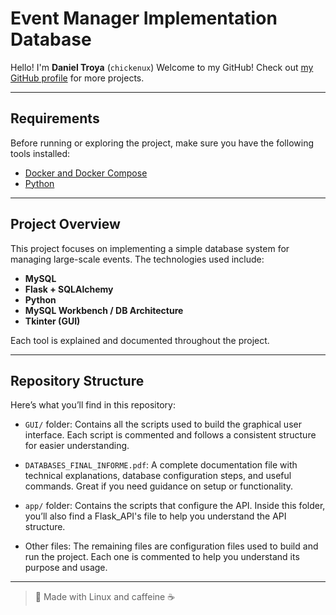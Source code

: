 # Event Manager Implementation Database

Hello! I'm **Daniel Troya** (`chickenux`) 
Welcome to my GitHub!
Check out [my GitHub profile](https://github.com/dtpollo) for more projects.

---

## Requirements

Before running or exploring the project, make sure you have the following tools installed:

- [Docker and Docker Compose](https://www.docker.com/)
- [Python](https://www.python.org/)

---

## Project Overview

This project focuses on implementing a simple database system for managing large-scale events. The technologies used include:

- **MySQL**
- **Flask + SQLAlchemy**
- **Python**
- **MySQL Workbench / DB Architecture**
- **Tkinter (GUI)**

Each tool is explained and documented throughout the project.

---

## Repository Structure

Here’s what you’ll find in this repository:

- `GUI/` folder: 
  Contains all the scripts used to build the graphical user interface. Each script is commented and follows a consistent structure for easier understanding.

- `DATABASES_FINAL_INFORME.pdf`: 
  A complete documentation file with technical explanations, database configuration steps, and useful commands. Great if you need guidance on setup or functionality.

- `app/` folder: 
  Contains the scripts that configure the API. Inside this folder, you’ll also find a Flask_API's file to help you understand the API structure.

- Other files: 
  The remaining files are configuration files used to build and run the project. Each one is commented to help you understand its purpose and usage.

---

> 🐧 Made with Linux and caffeine ☕

